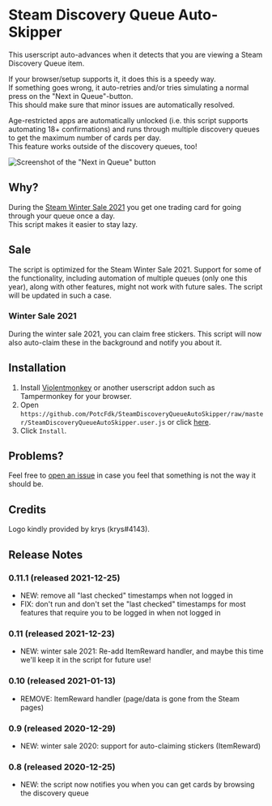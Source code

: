 # Steam Discovery Queue Auto-Skipper
This userscript auto-advances when it detects that you are viewing a Steam Discovery Queue item.  

If your browser/setup supports it, it does this is a speedy way.  
If something goes wrong, it auto-retries and/or tries simulating a normal press on the "Next in Queue"-button.  
This should make sure that minor issues are automatically resolved.  

Age-restricted apps are automatically unlocked (i.e. this script supports automating 18+ confirmations) and runs through multiple discovery queues to get the maximum number of cards per day.  
This feature works outside of the discovery queues, too!

![Screenshot of the "Next in Queue" button](https://i.imgur.com/NuCCY8D.png)

## Why?
During the [Steam Winter Sale 2021](https://store.steampowered.com/points/howitworks) you get one trading card for going through your queue once a day.  
This script makes it easier to stay lazy.

## Sale
The script is optimized for the Steam Winter Sale 2021. Support for some of the functionality, including automation of multiple queues (only one this year), along with other features, might not work with future sales. The script will be updated in such a case.

### Winter Sale 2021
During the winter sale 2021, you can claim free stickers. This script will now also auto-claim these in the background and notify you about it.

## Installation
1. Install [Violentmonkey](https://violentmonkey.github.io/get-it/) or another userscript addon such as Tampermonkey for your browser.
2. Open `https://github.com/PotcFdk/SteamDiscoveryQueueAutoSkipper/raw/master/SteamDiscoveryQueueAutoSkipper.user.js` or click [here](https://github.com/PotcFdk/SteamDiscoveryQueueAutoSkipper/raw/master/SteamDiscoveryQueueAutoSkipper.user.js).
3. Click `Install`.  

## Problems?
Feel free to [open an issue](https://github.com/PotcFdk/SteamDiscoveryQueueAutoSkipper/issues) in case you feel that something is not the way it should be.

## Credits
Logo kindly provided by krys (krys#4143).

## Release Notes

### 0.11.1 (released 2021-12-25)
- NEW: remove all "last checked" timestamps when not logged in
- FIX: don't run and don't set the "last checked" timestamps for most features that require you to be logged in when not logged in

### 0.11 (released 2021-12-23)
- NEW: winter sale 2021: Re-add ItemReward handler, and maybe this time we'll keep it in the script for future use!

### 0.10 (released 2021-01-13)
- REMOVE: ItemReward handler (page/data is gone from the Steam pages)

### 0.9 (released 2020-12-29)
- NEW: winter sale 2020: support for auto-claiming stickers (ItemReward)

### 0.8 (released 2020-12-25)
- NEW: the script now notifies you when you can get cards by browsing the discovery queue

